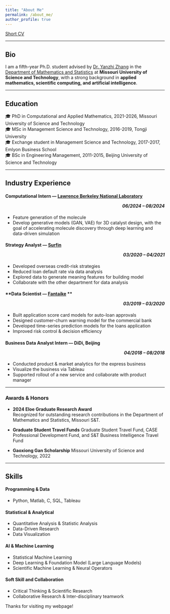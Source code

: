 ```yaml
---
title: "About Me"
permalink: /about_me/
author_profile: true
---
```


[Short CV](http://YumengWang0.github.io/files/YumengWang.pdf)

---

## **Bio**
I am a fifth-year Ph.D. student advised by [Dr. Yanzhi Zhang](https://web.mst.edu/~zhangyanz/) in the [Department of Mathematics and Statistics](https://math.mst.edu/) at **Missouri University of Science and Technology**, with a strong background in **applied mathematics, scientific computing, and artificial intelligence**.

---

## **Education**
:mortar_board: PhD in Computational and Applied Mathematics, 2021-2026, <span class="grey">Missouri University of Science and Technology</span> \
:mortar_board: MSc in Management Science and Technology, 2016-2019, <span class="grey">Tongji University</span> \
:mortar_board: Exchange student in Management Science and Technology, 2017-2017, <span class="grey">Emlyon Business School</span> \
:mortar_board: BSc in Engineering Management, 2011-2015, <span class="grey">Beijing University of Science and Technology</span>

---

## **Industry Experience**

#### **Computational Intern — [Lawrence Berkeley National Laboratory](https://www.lbl.gov/)** <p align="right"><i>06/2024 – 08/2024</i></p>
- Feature generation of the molecule
- Develop generative models (GAN, VAE) for 3D catalyst design, with the goal of accelerating molecule discovery through deep learning and data-driven simulation 


#### **Strategy Analyst — [Surfin](https://www.surfin-cn.com/)**<p align="right"><i>03/2020 – 04/2021</i></p>
- Developed overseas credit-risk strategies 
- Reduced loan default rate via data analysis 
- Explored data to generate meaning features for building model  
- Collaborate with the other department for data analysis 

#### **Data Scientist — [Fantaike](http://www.fantaike.ai/) **<p align="right"><i>03/2019 – 03/2020</i></p>
- Built application score card models for auto-loan approvals  
- Designed customer-churn warning model for the commercial bank 
- Developed time-series prediction models for the loans application 
- Improved risk control & decision efficiency  

#### **Business Data Analyst Intern — DiDi, Beijing**<p align="right"><i>04/2018 – 08/2018</i></p>
- Conducted product & market analytics for the express business 
- Visualize the business via Tableau
- Supported rollout of a new service and collaborate with product manager  
 
---

### **Awards & Honors**
- **2024 Eloe Graduate Research Award**  
  Recognized for outstanding research contributions in the Department of Mathematics and Statistics, Missouri S&T.

- **Graduate Student Travel Funds**
Graduate Student Travel Fund, CASE Professional Development Fund, and S&T Business Intelligence Travel Fund

- **Gaoxiong Gan Scholarship**
Missouri University of Science and Technology, 2022

---


## **Skills**

#### **Programming & Data**
- Python, Matlab, C, SQL, Tableau 

#### **Statistical & Analytical**
- Quantitative Analysis & Statistic Analysis 
- Data-Driven Research
- Data Visualization  

#### **AI & Machine Learning**
- Statistical Machine Learning  
- Deep Learning & Foundation Model (Large Language Models)  
- Scientific Machine Learning & Neural Operators 

#### **Soft Skill and Collaboration**
- Critical Thinking & Scientific Research 
- Collaborative Research & Inter-disciplinary teamwork


Thanks for visiting my webpage!



